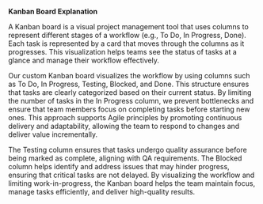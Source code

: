 **Kanban Board Explanation**

A Kanban board is a visual project management tool that uses columns to represent different stages of a workflow (e.g., To Do, In Progress, Done). Each task is represented by a card that moves through the columns as it progresses. This visualization helps teams see the status of tasks at a glance and manage their workflow effectively.

Our custom Kanban board visualizes the workflow by using columns such as To Do, In Progress, Testing, Blocked, and Done. This structure ensures that tasks are clearly categorized based on their current status. By limiting the number of tasks in the In Progress column, we prevent bottlenecks and ensure that team members focus on completing tasks before starting new ones. This approach supports Agile principles by promoting continuous delivery and adaptability, allowing the team to respond to changes and deliver value incrementally.

The Testing column ensures that tasks undergo quality assurance before being marked as complete, aligning with QA requirements. The Blocked column helps identify and address issues that may hinder progress, ensuring that critical tasks are not delayed. By visualizing the workflow and limiting work-in-progress, the Kanban board helps the team maintain focus, manage tasks efficiently, and deliver high-quality results.

